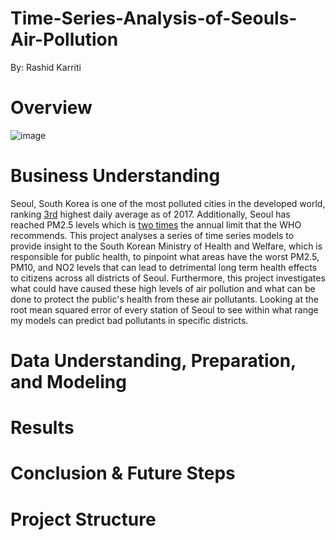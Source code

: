 # Time-Series-Analysis-of-Seouls-Air-Pollution
By: Rashid Karriti
# Overview
![image](https://user-images.githubusercontent.com/82670256/138161091-6e3846e7-bf6a-43a4-a9ed-5ee59d58a480.png)


# Business Understanding
Seoul, South Korea is one of the most polluted cities in the developed world, ranking [3rd](https://www.ft.com/content/b49a9878-141b-11e7-80f4-13e067d5072c) highest daily average as of 2017. Additionally, Seoul has reached PM2.5 levels which is [two times](https://smartairfilters.com/en/blog/air-quality-seoul-pollution/) the annual limit that the WHO recommends. This project analyses a series of time series models to provide insight to the South Korean Ministry of Health and Welfare, which is responsible for public health, to pinpoint what areas have the worst PM2.5, PM10, and NO2 levels that can lead to detrimental long term health effects to citizens across all districts of Seoul. Furthermore, this project investigates what could have caused these high levels of air pollution and what can be done to protect the public's health from these air pollutants. Looking at the root mean squared error of every station of Seoul to see within what range my models can predict bad pollutants in specific districts.
# Data Understanding, Preparation, and Modeling 
# Results
# Conclusion & Future Steps
# Project Structure
